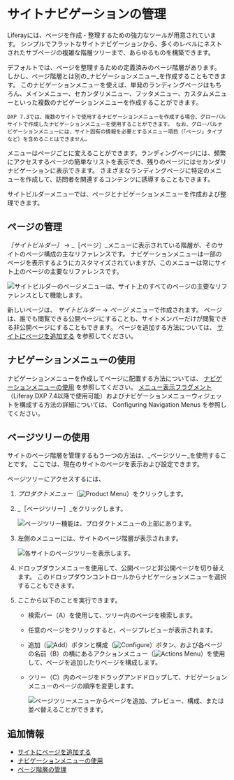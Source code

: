 # サイトナビゲーションの管理

Liferayには、ページを作成・整理するための強力なツールが用意されています。 シンプルでフラットなサイトナビゲーションから、多くのレベルにネストされたサブページの複雑な階層ツリーまで、あらゆるものを構築できます。

デフォルトでは、ページを整理するための定義済みのページ階層があります。 しかし、ページ階層とは別の_ナビゲーションメニュー_を作成することもできます。 このナビゲーションメニューを使えば、単発のランディングページはもちろん、メインメニュー、セカンダリメニュー、フッタメニュー、カスタムメニューといった複数のナビゲーションメニューを作成することができます。

```{note}
DXP 7.3では、複数のサイトで使用するナビゲーションメニューを作成する場合、グローバルサイトで作成したナビゲーションメニューを使用することができます。 なお、グローバルナビゲーションメニューには、サイト固有の情報を必要とするメニュー項目（「ページ」タイプなど）を含めることはできません。
```

メニューはページごとに変えることができます。ランディングページには、頻繁にアクセスするページの簡単なリストを表示でき、残りのページにはセカンダリナビゲーションに表示できます。 さまざまなランディングページに特定のメニューを作成して、訪問者を関連するコンテンツに誘導することもできます。

サイトビルダーメニューでは、ページとナビゲーションメニューを作成および整理できます。

## ページの管理

_［サイトビルダー］_ → _［ページ］_メニューに表示されている階層が、そのサイトのページ構成の主なリファレンスです。 ナビゲーションメニューは一部のページを表示するようにカスタマイズされていますが、このメニューは常にサイト上のページの主要なリファレンスです。

![サイトビルダーのページメニューは、サイト上のすべてのページの主要なリファレンスとして機能します。](./managing-site-navigation/images/01.png)

新しいページは、 _サイトビルダー_ &rarr; _ページ_ メニューで作成されます。 ページは、誰でも閲覧できる公開ページにすることも、サイトメンバーだけが閲覧できる非公開ページにすることもできます。 ページを追加する方法については、 [サイトにページを追加する](../creating-pages/adding-pages/adding-a-page-to-a-site.md) を参照してください。

## ナビゲーションメニューの使用

ナビゲーションメニューを作成してページに配置する方法については、 [ナビゲーションメニューの使用](./using-navigation-menus.md) を参照してください。 [メニュー表示フラグメント](../creating-pages/page-fragments-and-widgets/using-fragments/default-fragments-reference.md#menu-display) （Liferay DXP 7.4以降で使用可能）およびナビゲーションメニューウィジェットを構成する方法の詳細については、
Configuring Navigation Menus を参照してください。



## ページツリーの使用

サイトのページ階層を管理するもう一つの方法は、_ページツリー_を使用することです。 ここでは、現在のサイトのページを表示および設定できます。

ページツリーにアクセスするには、

1. _プロダクトメニュー_（![Product Menu](../../images/icon-product-menu.png)）をクリックします。 
1. _［ページツリー］_をクリックします。
   
   ![ページツリー機能は、プロダクトメニューの上部にあります。](./managing-site-navigation/images/02.png)

1. 左側のメニューには、サイトのページ階層が表示されます。
   
   ![各サイトのページツリーを表示します。](./managing-site-navigation/images/03.png)

1. ドロップダウンメニューを使用して、公開ページと非公開ページを切り替えます。 このドロップダウンコントロールからナビゲーションメニューを選択することもできます。

1. ここから以下のことを実行できます。

   - 検索バー（A）を使用して、ツリー内のページを検索します。
   - 任意のページをクリックすると、ページプレビューが表示されます。
   - 追加（![Add](../../images/icon-plus.png)）ボタンと構成（![Configure](../../images/icon-settings.png)）ボタン、および各ページの名前（B）の横にあるアクションメニュー（![Actions Menu](../../images/icon-actions.png)）を使用して、ページを追加したりページを構成します。
   - ツリー（C）内のページをドラッグアンドドロップして、ナビゲーションメニューのページの順序を変更します。
     
     ![ページツリーメニューからページを追加、プレビュー、構成、または並べ替えることができます。](./managing-site-navigation/images/04.png)



## 追加情報

* [サイトにページを追加する](../creating-pages/adding-pages/adding-a-page-to-a-site.md)
* [ナビゲーションメニューの使用](./using-navigation-menus.md)
* [ページ階層の管理](./managing-page-hierarchies.md)
